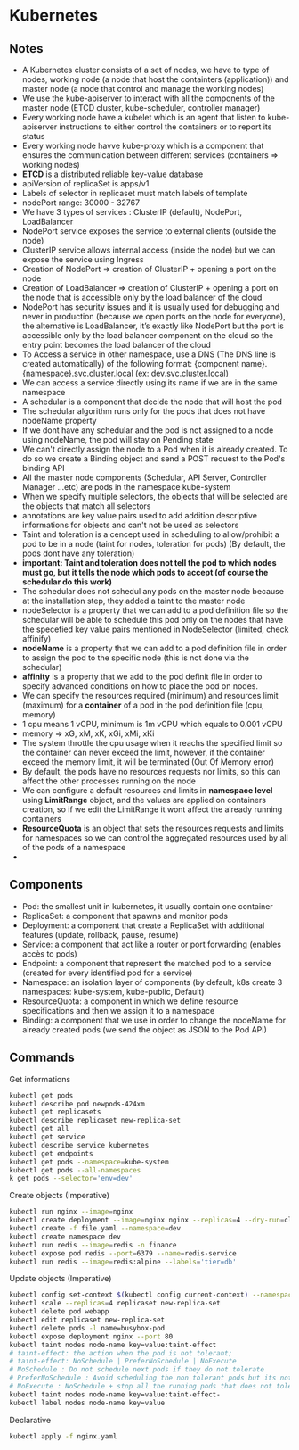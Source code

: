 # Kubernetes

## Notes

- A Kubernetes cluster consists of a set of nodes, we have to type of nodes, working node (a node that host the containters (application)) and master node (a node that control and manage the working nodes)
- We use the kube-apiserver to interact with all the components of the master node (ETCD cluster, kube-scheduler, controller manager)
- Every working node have a kubelet which is an agent that listen to kube-apiserver instructions to either control the containers or to report its status
- Every working node havve kube-proxy which is a component that ensures the communication between different services (containers => working nodes)
- **ETCD** is a distributed reliable key-value database
- apiVersion of replicaSet is apps/v1
- Labels of selector in replicaset must match labels of template
- nodePort range: 30000 - 32767
- We have 3 types of services : ClusterIP (default), NodePort, LoadBalancer
- NodePort service exposes the service to external clients (outside the node)
- ClusterIP service allows internal access (inside the node) but we can expose the service using Ingress
- Creation of NodePort => creation of ClusterIP + opening a port on the node
- Creation of LoadBalancer => creation of ClusterIP + opening a port on the node that is accessible only by the load balancer of the cloud
- NodePort has security issues and it is usually used for debugging and never in production (because we open ports on the node for everyone), the alternative is LoadBalancer, it’s exactly like NodePort but the port is accessible only by the load balancer component on the cloud so the entry point becomes the load balancer of the cloud
- To Access a service in other namespace, use a DNS (The DNS line is created automatically) of the following format: {component name}.{namespace}.svc.cluster.local (ex: dev.svc.cluster.local)
- We can access a service directly using its name if we are in the same namespace
- A schedular is a component that decide the node that will host the pod
- The schedular algorithm runs only for the pods that does not have nodeName property
- If we dont have any schedular and the pod is not assigned to a node using nodeName, the pod will stay on Pending state
- We can't directly assign the node to a Pod when it is already created. To do so we create a Binding object and send a POST request to the Pod's binding API
- All the master node components (Schedular, API Server, Controller Manager ...etc) are  pods in the namespace kube-system
- When we specify multiple selectors, the objects that will be selected are the objects that match all selectors
- annotations are key value pairs used to add addition descriptive informations for objects and can't not be used as selectors
- Taint and toleration is a cencept used in scheduling to allow/prohibit a pod to be in a node (taint for nodes, toleration for pods) (By default, the pods dont have any toleration)
- **important: Taint and toleration does not tell the pod to which nodes must go, but it tells the node which pods to accept (of course the schedular do this work)**
- The schedular does not schedul any pods on the master node because at the installation step, they added a taint to the master node
- nodeSelector is a property that we can add to a pod definition file so the schedular will be able to schedule this pod only on the nodes that have the specefied key value pairs mentioned in NodeSelector (limited, check affinify)
- **nodeName** is a property that we can add to a pod definition file in order to assign the pod to the specific node (this is not done via the schedular)
- **affinity** is a property that we add to the pod definit file in order to specify advanced conditions on how to place the pod on nodes.
- We can specify the resources required (minimum) and resources limit (maximum) for a **container** of a pod in the pod definition file (cpu, memory)
- 1 cpu means 1 vCPU, minimum is 1m vCPU which equals to 0.001 vCPU
- memory => xG, xM, xK, xGi, xMi, xKi
- The system throttle the cpu usage when it reachs the specified limit so the container can never exceed the limit, however, if the container exceed the memory limit, it will be terminated (Out Of Memory error)
- By default, the pods have no resources requests nor limits, so this can affect the other processes running on the node
- We can configure a default resources and limits in **namespace level** using **LimitRange** object, and the values are applied on containers creation, so if we edit the LimitRange it wont affect the already running containers
- **ResourceQuota** is an object that sets the resources requests and limits for namespaces so we can control the aggregated resources used by all of the pods of a namespace
- 

## Components

- Pod: the smallest unit in kubernetes, it usually contain one container
- ReplicaSet: a component that spawns and monitor pods
- Deployment: a component that create a ReplicaSet with additional features (update, rollback, pause, resume)
- Service: a component that act like a router or port forwarding (enables accès to pods)
- Endpoint: a component that represent the matched pod to a service (created for every identified pod for a service)
- Namespace: an isolation layer of components (by default, k8s create 3 namespaces: kube-system, kube-public, Default)
- ResourceQuota: a component in which we define resource specifications and then we assign it to a namespace
- Binding: a component that we use in order to change the nodeName for already created pods (we send the object as JSON to the Pod API)

## Commands

Get informations

```bash
kubectl get pods
kubectl describe pod newpods-424xm
kubectl get replicasets
kubectl describe replicaset new-replica-set
kubectl get all
kubectl get service
kubectl describe service kubernetes
kubectl get endpoints
kubectl get pods --namespace=kube-system
kubectl get pods --all-namespaces
k get pods --selector='env=dev'
```

Create objects (Imperative)

```bash
kubectl run nginx --image=nginx
kubectl create deployment --image=nginx nginx --replicas=4 --dry-run=client -o yaml > nginx-deployment.yaml
kubectl create -f file.yaml --namespace=dev
kubectl create namespace dev
kubectl run redis --image=redis -n finance
kubectl expose pod redis --port=6379 --name=redis-service
kubectl run redis --image=redis:alpine --labels='tier=db'
```

Update objects (Imperative)

```bash
kubectl config set-context $(kubectl config current-context) --namespace=dev
kubectl scale --replicas=4 replicaset new-replica-set
kubectl delete pod webapp
kubectl edit replicaset new-replica-set
kubectl delete pods -l name=busybox-pod
kubectl expose deployment nginx --port 80
kubectl taint nodes node-name key=value:taint-effect
# taint-effect: the action when the pod is not tolerant; 
# taint-effect: NoSchedule | PreferNoSchedule | NoExecute
# NoSchedule : Do not schedule next pods if they do not tolerate
# PreferNoSchedule : Avoid scheduling the non tolerant pods but its not guaranteed
# NoExecute : NoSchedule + stop all the running pods that does not tolerate
kubectl taint nodes node-name key=value:taint-effect-
kubectl label nodes node-name key=value
```

Declarative

```bash
kubectl apply -f nginx.yaml
```

